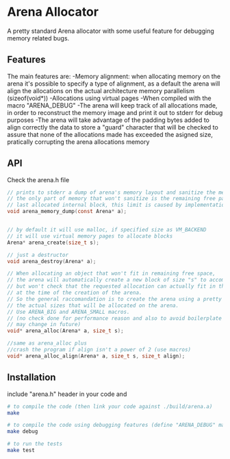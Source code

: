 # Arena Allocator

A pretty standard Arena allocator with some useful feature for debugging memory related bugs.

## Features

The main features are:
-Memory alignment: when allocating memory on the arena it's possible to specify a type of alignment, 
as a default the arena will align the allocations on the actual architecture memory parallelism (sizeof(void*))
-Allocations using virtual pages
-When compiled with the macro "ARENA_DEBUG"
    -The arena will keep track of all allocations made, in order to reconstruct the memory image and print it out to stderr for debug purposes
    -The arena will take advantage of the padding bytes added to align correctly the data to store a "guard" character that will be checked to assure that none of the allocations made has exceeded the asigned size, pratically corrupting the arena allocations memory

## API
Check the arena.h file

```c
// prints to stderr a dump of arena's memory layout and sanitize the memory
// the only part of memory that won't sanitize is the remaining free part of the
// last allocated internal block, this limit is caused by implementation reasons
void arena_memory_dump(const Arena* a);


// by default it will use malloc, if specified size as VM_BACKEND
// it will use virtual memory pages to allocate blocks
Arena* arena_create(size_t s);

// just a destructor
void arena_destroy(Arena* a);

// When allocating an object that won't fit in remaining free space, 
// the arena will automatically create a new block of size "s" to accomodate the request
// but won't check that the requested allocation can actually fit in the real space assigned for allocations
// at the time of the creation of the arena.
// So the general raccomandation is to create the arena using a pretty big size compared to
// the actual sizes that will be allocated on the arena.
// Use ARENA_BIG and ARENA_SMALL macros.
// (no check done for performance reason and also to avoid boilerplate code for checking eventual errors returned, 
// may change in future)
void* arena_alloc(Arena* a, size_t s);

//same as arena_alloc plus 
//crash the program if align isn't a power of 2 (use macros)
void* arena_alloc_align(Arena* a, size_t s, size_t align);

```

## Installation
include "arena.h" header in your code and
```sh
# to compile the code (then link your code against ./build/arena.a)
make 

# to compile the code using debugging features (define "ARENA_DEBUG" macro when compiling your code and link against ./build/arena_debug.a)
make debug

# to run the tests
make test
```

